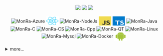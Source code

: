 <!--Hello
<h2><img src="https://emojis.slackmojis.com/emojis/images/1531849430/4246/blob-sunglasses.gif?1531849430" width="30"/> Hi 👋 , I'm MonRá! <img src="https://media.giphy.com/media/12oufCB0MyZ1Go/giphy.gif" width="50"></h2>
-->

<div>
  </p>
  <div align="center">
   <a href="https://www.facebook.com/ramon.chaib" target="_blank"><img src="https://img.shields.io/badge/-Facebook-%230077B5?style=for-the-badge&logo=facebook&logoColor=white" target="_blank"></a> 
  <a href="https://www.instagram.com/monrapps/" target="_blank"><img src="https://img.shields.io/badge/-Instagram-%23E4405F?style=for-the-badge&logo=instagram&logoColor=white" target="_blank"></a>
  <a href="https://www.linkedin.com/in/ramon-chaib-27007635/" target="_blank"><img src="https://img.shields.io/badge/-LinkedIn-%230077B5?style=for-the-badge&logo=linkedin&logoColor=white" target="_blank"></a>   
</div>
  
 <div style="display: inline_block" align="center"><br>
  <img align="center" alt="MonRa-Azure" height="30" width="40" src="https://cdn.jsdelivr.net/gh/devicons/devicon/icons/azure/azure-original.svg">
  <img align="center" alt="MonRa-React" height="30" width="40" src="https://raw.githubusercontent.com/devicons/devicon/master/icons/react/react-original.svg">
  <img align="center" alt="MonRa-NodeJs" height="30" width="40" src="https://cdn.jsdelivr.net/gh/devicons/devicon/icons/nodejs/nodejs-original.svg">
  <img align="center" alt="MonRa-Js" height="30" width="40" src="https://raw.githubusercontent.com/devicons/devicon/master/icons/javascript/javascript-original.svg">     <img align="center" alt="MonRa-Ts" height="30" width="40" src="https://raw.githubusercontent.com/devicons/devicon/master/icons/typescript/typescript-original.svg">
  <img align="center" alt="MonRa-Java" height="30" width="40" src="https://cdn.jsdelivr.net/gh/devicons/devicon/icons/java/java-original.svg">
  <img align="center" alt="MonRa-C" height="30" width="40" src="https://cdn.jsdelivr.net/gh/devicons/devicon/icons/c/c-original.svg">
  <img align="center" alt="MonRa-CS" height="30" width="40" src="https://cdn.jsdelivr.net/gh/devicons/devicon/icons/csharp/csharp-original.svg">
  <img align="center" alt="MonRa-Cpp" height="30" width="40" src="https://cdn.jsdelivr.net/gh/devicons/devicon/icons/cplusplus/cplusplus-original.svg">
  <img align="center" alt="MonRa-QT" height="30" width="40" src="https://cdn.jsdelivr.net/gh/devicons/devicon/icons/qt/qt-original.svg">
  <img align="center" alt="MonRa-Linux" height="30" width="40" src="https://cdn.jsdelivr.net/gh/devicons/devicon/icons/linux/linux-original.svg">
  <img align="center" alt="MonRa-Mysql" height="30" width="40" src="https://cdn.jsdelivr.net/gh/devicons/devicon/icons/mysql/mysql-original.svg">
  <img align="center" alt="MonRa-Docker" height="30" width="40" src="https://cdn.jsdelivr.net/gh/devicons/devicon/icons/docker/docker-original.svg">  
  <img align="center" alt="MonRa-Android" height="30" width="40" src="https://github.com/devicons/devicon/blob/master/icons/android/android-original.svg">
  
</div>
</a>

</br>
<!--
[![github activity graph](https://activity-graph.herokuapp.com/graph?username=monrapps&theme=chartreuse-dark)](https://github.com/monrapps/)
-->
<div>
<details>
      <summary>more...</summary>
      
<!--
### <img src="https://media.giphy.com/media/VgCDAzcKvsR6OM0uWg/giphy.gif" width="50"> A little more about me...  

```javascript
const monra = {
    pronouns: "He" | "Him",
    code: ["any"],
    askMeAbout: ["any"],
    technologies: {
        backEnd: {
            js: ["any"],
        },
        mobileApp: {
            native: ["Android Development"]
        },
        devOps: ["AWS", "Docker🐳", "Route53", "Nginx"],
        databases: ["mongo", "MySql", "sqlite"],
        misc: ["Firebase", "Socket.IO", "selenium", "open-cv", "php", "SuiteApp"]
    },
    architecture: ["Serverless Architecture", "Progressive web applications", "Single page applications"],
    currentFocus: "Building Robots to ease opertations",
    funFact: "There are two ways to write error-free programs; only the third one works"
};
```
-->

---
<!--START_SECTION:waka-->
![Code Time](http://img.shields.io/badge/Code%20Time-1%2C068%20hrs%2023%20mins-blue)

![Profile Views](http://img.shields.io/badge/Profile%20Views-1-blue)

![Lines of code](https://img.shields.io/badge/From%20Hello%20World%20I%27ve%20Written-3.1%20million%20lines%20of%20code-blue)

**🐱 My GitHub Data** 

> 📦 52.9 kB Used in GitHub's Storage 
 > 
> 🏆 585 Contributions in the Year 2025
 > 
> 🚫 Not Opted to Hire
 > 
> 📜 24 Public Repositories 
 > 
> 🔑 20 Private Repositories 
 > 
**I'm an Early 🐤** 

```text
🌞 Morning                8370 commits        █████████░░░░░░░░░░░░░░░░   34.48 % 
🌆 Daytime                10879 commits       ███████████░░░░░░░░░░░░░░   44.81 % 
🌃 Evening                3729 commits        ████░░░░░░░░░░░░░░░░░░░░░   15.36 % 
🌙 Night                  1299 commits        █░░░░░░░░░░░░░░░░░░░░░░░░   05.35 % 
```
📅 **I'm Most Productive on Thursday** 

```text
Monday                   4504 commits        █████░░░░░░░░░░░░░░░░░░░░   18.55 % 
Tuesday                  4459 commits        █████░░░░░░░░░░░░░░░░░░░░   18.37 % 
Wednesday                4602 commits        █████░░░░░░░░░░░░░░░░░░░░   18.96 % 
Thursday                 5176 commits        █████░░░░░░░░░░░░░░░░░░░░   21.32 % 
Friday                   3277 commits        ███░░░░░░░░░░░░░░░░░░░░░░   13.50 % 
Saturday                 1307 commits        █░░░░░░░░░░░░░░░░░░░░░░░░   05.38 % 
Sunday                   952 commits         █░░░░░░░░░░░░░░░░░░░░░░░░   03.92 % 
```


📊 **This Week I Spent My Time On** 

```text
🕑︎ Time Zone: America/Sao_Paulo

💬 Programming Languages: 
C++                      12 hrs 44 mins      ███████████████░░░░░░░░░░   58.70 % 
Other                    4 hrs 6 mins        █████░░░░░░░░░░░░░░░░░░░░   18.91 % 
C                        3 hrs 14 mins       ████░░░░░░░░░░░░░░░░░░░░░   14.89 % 
Python                   35 mins             █░░░░░░░░░░░░░░░░░░░░░░░░   02.74 % 
Git Config               22 mins             ░░░░░░░░░░░░░░░░░░░░░░░░░   01.70 % 

🔥 Editors: 
VS Code                  21 hrs 42 mins      █████████████████████████   100.00 % 

🐱‍💻 Projects: 
smart-meter-firmware     16 hrs 23 mins      ███████████████████░░░░░░   75.47 % 
DRIVER                   3 hrs 16 mins       ████░░░░░░░░░░░░░░░░░░░░░   15.07 % 
mqtt-broker-watcher      35 mins             █░░░░░░░░░░░░░░░░░░░░░░░░   02.74 % 
COMM_MANAGER             20 mins             ░░░░░░░░░░░░░░░░░░░░░░░░░   01.55 % 
smart-meter-firmware2    19 mins             ░░░░░░░░░░░░░░░░░░░░░░░░░   01.53 % 

💻 Operating System: 
Windows                  20 hrs 47 mins      ████████████████████████░   95.73 % 
WSL                      55 mins             █░░░░░░░░░░░░░░░░░░░░░░░░   04.27 % 
```

**I Mostly Code in C++** 

```text
C                        15 repos            █████░░░░░░░░░░░░░░░░░░░░   18.99 % 
Java                     9 repos             ███░░░░░░░░░░░░░░░░░░░░░░   11.39 % 
JavaScript               7 repos             ██░░░░░░░░░░░░░░░░░░░░░░░   08.86 % 
Python                   6 repos             ██░░░░░░░░░░░░░░░░░░░░░░░   07.59 % 
HTML                     5 repos             ██░░░░░░░░░░░░░░░░░░░░░░░   06.33 % 
```



**Timeline**

![Lines of Code chart](https://raw.githubusercontent.com/monrapps/monrapps/master/assets/bar_graph.png)


 Last Updated on 20/02/2025 22:21:41 UTC
<!--END_SECTION:waka-->
